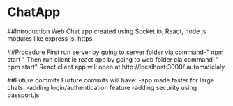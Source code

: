 # ChatApp

##Introduction
Web Chat app created using Socket.io, React, node js modules like express js, https.

##Procedure
First run server by going to server folder via command-" npm start "
Then run client ie react app by going to web folder cia command-" npm start" 
React client app will open at http://localhost:3000/ automaticlaly. 

##Future commits
Furture commits will have:
-app made faster for large chats.
-adding login/authentication feature
-adding security using passport.js
